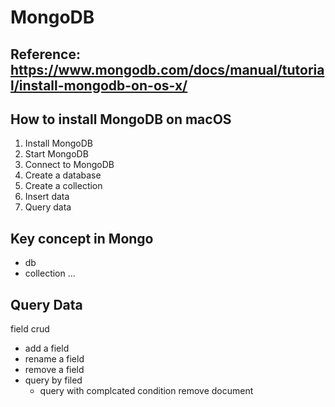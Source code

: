 # MongoDB

## Reference: https://www.mongodb.com/docs/manual/tutorial/install-mongodb-on-os-x/

## How to install MongoDB on macOS

1. Install MongoDB
2. Start MongoDB
3. Connect to MongoDB
4. Create a database
5. Create a collection
6. Insert data
7. Query data

## Key concept in Mongo
- db
- collection
...


## Query Data

field crud
- add a field
- rename a field
- remove a field
- query by filed
    - query with complcated condition
remove document